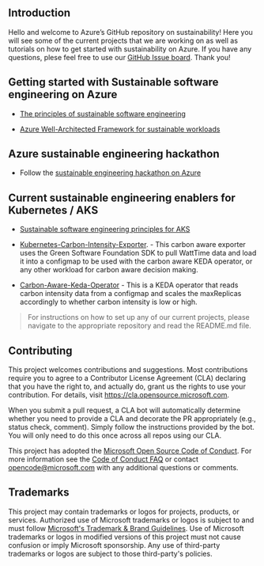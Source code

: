 ## Introduction

Hello and welcome to Azure’s GitHub repository on sustainability! Here you will see some of the current projects that we are working on as well as tutorials on how to get started with sustainability on Azure. If you have any questions, plese feel free to use our [GitHub Issue board](https://github.com/Azure/sustainability/issues). Thank you!

## Getting started with Sustainable software engineering on Azure

-	[The principles of sustainable software engineering](https://learn.microsoft.com/en-us/training/modules/sustainable-software-engineering-overview/)

-	[Azure Well-Architected Framework for sustainable workloads](https://learn.microsoft.com/en-us/azure/architecture/framework/sustainability/)

## Azure sustainable engineering hackathon

 - Follow the [sustainable engineering hackathon on Azure](https://azure.github.io/sustainability/)


## Current sustainable engineering enablers for Kubernetes / AKS

- [Sustainable software engineering principles for AKS](https://learn.microsoft.com/en-us/azure/aks/concepts-sustainable-software-engineering)

-	[Kubernetes-Carbon-Intensity-Exporter](https://github.com/Azure/kubernetes-carbon-intensity-exporter/). - This carbon aware exporter uses the Green Software Foundation SDK to pull WattTime data and load it into a configmap to be used with the carbon aware KEDA operator, or any other workload for carbon aware decision making.

-	[Carbon-Aware-Keda-Operator](https://github.com/Azure/carbon-aware-keda-operator/) - This is a KEDA operator that reads carbon intensity data from a configmap and scales the maxReplicas accordingly to whether carbon intensity is low or high. 



> For instructions on how to set up any of our current projects, please navigate to the appropriate repository and read the README.md file.




## Contributing

This project welcomes contributions and suggestions.  Most contributions require you to agree to a
Contributor License Agreement (CLA) declaring that you have the right to, and actually do, grant us
the rights to use your contribution. For details, visit https://cla.opensource.microsoft.com.

When you submit a pull request, a CLA bot will automatically determine whether you need to provide
a CLA and decorate the PR appropriately (e.g., status check, comment). Simply follow the instructions
provided by the bot. You will only need to do this once across all repos using our CLA.

This project has adopted the [Microsoft Open Source Code of Conduct](https://opensource.microsoft.com/codeofconduct/).
For more information see the [Code of Conduct FAQ](https://opensource.microsoft.com/codeofconduct/faq/) or
contact [opencode@microsoft.com](mailto:opencode@microsoft.com) with any additional questions or comments.

## Trademarks

This project may contain trademarks or logos for projects, products, or services. Authorized use of Microsoft 
trademarks or logos is subject to and must follow 
[Microsoft's Trademark & Brand Guidelines](https://www.microsoft.com/en-us/legal/intellectualproperty/trademarks/usage/general).
Use of Microsoft trademarks or logos in modified versions of this project must not cause confusion or imply Microsoft sponsorship.
Any use of third-party trademarks or logos are subject to those third-party's policies.
